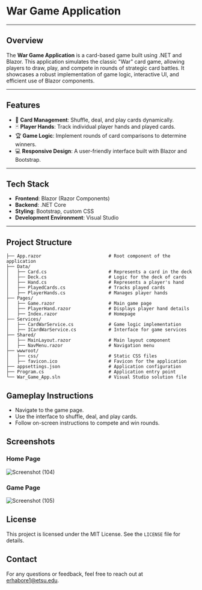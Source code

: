 # War Game Application

---

## Overview

The **War Game Application** is a card-based game built using .NET and Blazor. This application simulates the classic "War" card game, allowing players to draw, play, and compete in rounds of strategic card battles. It showcases a robust implementation of game logic, interactive UI, and efficient use of Blazor components.

---

## Features

- 🎴 **Card Management**: Shuffle, deal, and play cards dynamically.
- 🃏 **Player Hands**: Track individual player hands and played cards.
- 🏆 **Game Logic**: Implement rounds of card comparisons to determine winners.
- 💻 **Responsive Design**: A user-friendly interface built with Blazor and Bootstrap.

---

## Tech Stack

- **Frontend**: Blazor (Razor Components)
- **Backend**: .NET Core
- **Styling**: Bootstrap, custom CSS
- **Development Environment**: Visual Studio

---

## Project Structure

```plaintext
├── App.razor                         # Root component of the application
├── Data/
│   ├── Card.cs                       # Represents a card in the deck
│   ├── Deck.cs                       # Logic for the deck of cards
│   ├── Hand.cs                       # Represents a player's hand
│   ├── PlayedCards.cs                # Tracks played cards
│   ├── PlayerHands.cs                # Manages player hands
├── Pages/
│   ├── Game.razor                    # Main game page
│   ├── PlayerHand.razor              # Displays player hand details
│   ├── Index.razor                   # Homepage
├── Services/
│   ├── CardWarService.cs             # Game logic implementation
│   ├── ICardWarService.cs            # Interface for game services
├── Shared/
│   ├── MainLayout.razor              # Main layout component
│   ├── NavMenu.razor                 # Navigation menu
├── wwwroot/
│   ├── css/                          # Static CSS files
│   ├── favicon.ico                   # Favicon for the application
├── appsettings.json                  # Application configuration
├── Program.cs                        # Application entry point
└── War_Game_App.sln                  # Visual Studio solution file
```

## Gameplay Instructions

- Navigate to the game page.
- Use the interface to shuffle, deal, and play cards.
- Follow on-screen instructions to compete and win rounds.

## Screenshots

### Home Page
![Screenshot (104)](https://github.com/user-attachments/assets/3a1df205-2253-403a-ab74-1aea933bf05f)


### Game Page
![Screenshot (105)](https://github.com/user-attachments/assets/5ac413be-f835-48f7-bea7-8e6efd24e9b4)


## License

This project is licensed under the MIT License. See the `LICENSE` file for details.

## Contact

For any questions or feedback, feel free to reach out at [erhabore1@etsu.edu](mailto:erhabore1@etsu.edu).

